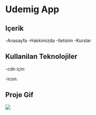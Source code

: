 <h1> Udemig App</h1>

<h2> Içerik </h2>

-Anasayfa
-Hakkimizda
-Iletisim
-Kurslar

<h2>Kullanilan Teknolojiler</h2>

-cdn için: <a href="https://cdnjs.com/"></a> 

-icon: <a href="https://fontawesome.com/"></a> 

<h2>Proje Gif </h2>

![](/images/Udemig-course-html.gif)

